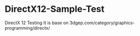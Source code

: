 # DirectX12-Sample-Test
DirectX 12 Testing 
It is base on 3dgep.com/category/graphics-programming/directx/